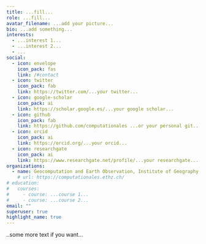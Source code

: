 ```yaml
---
title: ...fill...
role: ...fill...
avatar_filename: ...add your picture...
bio: ...add something...
interests:
  - ...interest 1...
  - ...interest 2...
  - ...
social:
  - icon: envelope
    icon_pack: fas
    link: /#contact
  - icon: twitter
    icon_pack: fab
    link: https://twitter.com/...your twitter...
  - icon: google-scholar
    icon_pack: ai
    link: https://scholar.google.es/...your google scholar...
  - icon: github
    icon_pack: fab
    link: https://github.com/computationales ...or your personal git...
  - icon: orcid
    icon_pack: ai
    link: https://orcid.org/...your orcid...
  - icon: researchgate
    icon_pack: ai
    link: https://www.researchgate.net/profile/...your researchgate...
organizations:
  - name: Geocomputation and Earth Observation, Institute of Geography, University of Bern
    # url: https://computationales.ethz.ch/
# education:
#   courses:
#     - course: ...course 1...
#     - course: ...course 2...
email: ""
superuser: true
highlight_name: true
---
```


..some more text if you want...


<!-- {{< icon name="download" pack="fas" >}} Download my {{< staticref "files/cv.pdf" "newtab" >}}CV{{< /staticref >}}. -->
